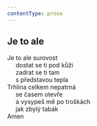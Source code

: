 ```yaml
---
contentType: prose
---
```


## Je to ale

Je to ale surovost  
     dostat se ti pod kůži  
     zadrat se ti tam  
     s představou tepla  
Trhlina celkem nepatrná  
     se časem otevře  
     a vysypeš mě po troškách  
     jak zbylý tabák  
Amen
